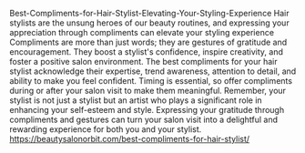 Best-Compliments-for-Hair-Stylist-Elevating-Your-Styling-Experience
Hair stylists are the unsung heroes of our beauty routines, and expressing your appreciation through compliments can elevate your styling experience
Compliments are more than just words; they are gestures of gratitude and encouragement. They boost a stylist's confidence, inspire creativity, and foster a positive salon environment. The best compliments for your hair stylist acknowledge their expertise, trend awareness, attention to detail, and ability to make you feel confident. Timing is essential, so offer compliments during or after your salon visit to make them meaningful. Remember, your stylist is not just a stylist but an artist who plays a significant role in enhancing your self-esteem and style. Expressing your gratitude through compliments and gestures can turn your salon visit into a delightful and rewarding experience for both you and your stylist.
https://beautysalonorbit.com/best-compliments-for-hair-stylist/
